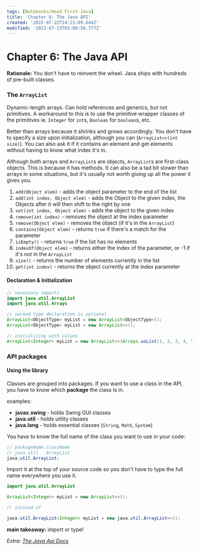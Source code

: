 ```yaml
---
tags: [Notebooks/Head First Java]
title: 'Chapter 6: The Java API'
created: '2022-07-22T14:21:09.644Z'
modified: '2022-07-23T02:00:56.777Z'
---
```


# Chapter 6: The Java API

__Rationale:__ You don't have to reinvent the wheel. Java ships with hundreds of pre-built classes. 

### The `ArrayList`

Dynamic-length arrays. Can hold references and generics, but not primitives. A workaround to this is to use the primitive wrapper classes of the primitives ie. `Integer` for `int`s, `Boolean` for `boolean`s, etc.

Better than arrays because it shrinks and grows accordingly. You don't have to specify a size upon initialization, although you can (`ArrayList<>(int size)`). You can also ask it if it contains an element and get elements without having to know what index it's in.

Although both arrays and `ArrayList`s are objects, `ArrayList`s are first-class objects. This is because it has methods. It can also be a tad bit slower than arrays in some situations, but it's usually not worth giving up all the power it gives you.

1. `add(Object elem)` - adds the object parameter to the end of the list
2. `add(int index, Object elem)` - adds the Object to the given index, the Objects after it will then shift to the right by one
3. `set(int index, Object elem)` - adds the object to the given index
4. `remove(int index)` - removes the object at the index parameter
5. `remove(Object elem)` - removes the object (if it's in the `ArrayList`)
6. `contains(Object elem)` - returns `true` if there's a match for the parameter
7. `isEmpty()` - returns `true` if the list has no elements
8. `indexOf(Object elem)` - returns either the index of the parameter, or -1 if it's not in the `ArrayList`
9. `size()` - returns the number of elements currently in the list
10. `get(int index)` - returns the object currently at the index parameter

#### Declaration & Initialization

```java
// necessary imports
import java.util.ArrayList
import java.util.Arrays

// second type declaration is optional
ArrayList<ObjectType> myList = new ArrayList<ObjectType>();
ArrayList<ObjectType> myList = new ArrayList<>();

// initializing with values
ArrayList<Integer> myList = new ArrayList<>(Arrays.asList(1, 2, 3, 4, 5));
```

### API packages

#### Using the library

Classes are grouped into packages. If you want to use a class in the API, you have to know which __package__ the class is in.

examples:
- __javax.swing__ - holds Swing GUI classes
- __java.util__ - holds utility classes
- __java.lang__ - holds essential classes (`String`, `Math`, `System`)

You have to know the full name of the class you want to use in your code:

```java
// packageName.className
// java.util  .ArrayList
java.util.ArrayList;
```

Import it at the top of your source code so you don't have to type the full name everywhere you use it.
```java
import java.util.ArrayList

ArrayList<Integer> myList = new ArrayList<>();

// instead of 

java.util.ArrayList<Integer> myList = new java.util.ArrayList<>();
```

__main takeaway:__ import or type!

_Extra: [The Java Api Docs](https://docs.oracle.com/javase/7/docs/api/)_ 

